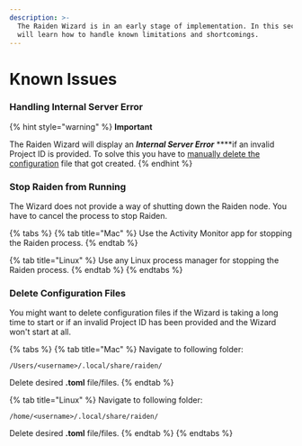 ```yaml
---
description: >-
  The Raiden Wizard is in an early stage of implementation. In this section you
  will learn how to handle known limitations and shortcomings.
---
```


# Known Issues

### Handling Internal Server Error

{% hint style="warning" %}
**Important**

The Raiden Wizard will display an _**Internal Server Error**_ ****if an invalid Project ID is provided. To solve this you have to [manually delete the configuration](known-issues.md#delete-configuration-files) file that got created.
{% endhint %}

### Stop Raiden from Running

The Wizard does not provide a way of shutting down the Raiden node. You have to cancel the process to stop Raiden.

{% tabs %}
{% tab title="Mac" %}
Use the Activity Monitor app for stopping the Raiden process.
{% endtab %}

{% tab title="Linux" %}
Use any Linux process manager for stopping the Raiden process.
{% endtab %}
{% endtabs %}

### Delete Configuration Files

You might want to delete configuration files if the Wizard is taking a long time to start or if an invalid Project ID has been provided and the Wizard won't start at all.

{% tabs %}
{% tab title="Mac" %}
Navigate to following folder:

```text
/Users/<username>/.local/share/raiden/
```

Delete desired **.toml** file/files.
{% endtab %}

{% tab title="Linux" %}
Navigate to following folder:

```text
/home/<username>/.local/share/raiden/
```

Delete desired **.toml** file/files.
{% endtab %}
{% endtabs %}

